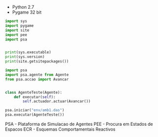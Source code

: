 * Python 2.7
* Pygame 32 bit

```python
import sys
import pygame
import site
import pee
import psa


print(sys.executable)
print(sys.version)
print(site.getsitepackages())
```


```python
import psa
import psa.agente from Agente
from psa.accao import Avancar


class AgenteTeste(Agente):
    def executar(self):
        self.actuador.actuar(Avancar())

psa.iniciar("env/amb1.das")
psa.executar(AgenteTeste())
```

PSA - Plataforma de Simulacao de Agentes
PEE - Procura em Estados de Espacos
ECR - Esquemas Comportamentais Reactivos
